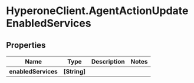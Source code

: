 # HyperoneClient.AgentActionUpdateEnabledServices

## Properties

Name | Type | Description | Notes
------------ | ------------- | ------------- | -------------
**enabledServices** | **[String]** |  | 


